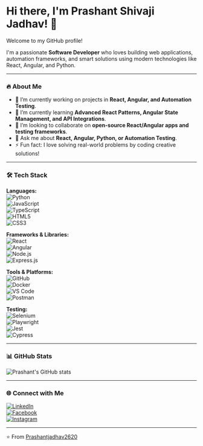 # Hi there, I'm Prashant Shivaji Jadhav! 👋

Welcome to my GitHub profile!  

I'm a passionate **Software Developer** who loves building web applications, automation frameworks, and smart solutions using modern technologies like React, Angular, and Python.  

---

### 🔥 About Me  
- 🔭 I’m currently working on projects in **React, Angular, and Automation Testing**.  
- 🌱 I’m currently learning **Advanced React Patterns, Angular State Management, and API Integrations**.  
- 👯 I’m looking to collaborate on **open-source React/Angular apps and testing frameworks**.  
- 💬 Ask me about **React, Angular, Python, or Automation Testing**.  
- ⚡ Fun fact: I love solving real-world problems by coding creative solutions!  

---

### 🛠️ Tech Stack  
**Languages:**  
![Python](https://img.shields.io/badge/Python-3776AB?style=flat&logo=python&logoColor=white)  
![JavaScript](https://img.shields.io/badge/JavaScript-F7DF1E?style=flat&logo=javascript&logoColor=black)  
![TypeScript](https://img.shields.io/badge/TypeScript-3178C6?style=flat&logo=typescript&logoColor=white)  
![HTML5](https://img.shields.io/badge/HTML5-E34F26?style=flat&logo=html5&logoColor=white)  
![CSS3](https://img.shields.io/badge/CSS3-1572B6?style=flat&logo=css3&logoColor=white)  

**Frameworks & Libraries:**  
![React](https://img.shields.io/badge/React-61DAFB?style=flat&logo=react&logoColor=black)  
![Angular](https://img.shields.io/badge/Angular-DD0031?style=flat&logo=angular&logoColor=white)  
![Node.js](https://img.shields.io/badge/Node.js-339933?style=flat&logo=node.js&logoColor=white)  
![Express.js](https://img.shields.io/badge/Express.js-000000?style=flat&logo=express&logoColor=white)  

**Tools & Platforms:**  
![GitHub](https://img.shields.io/badge/GitHub-181717?style=flat&logo=github&logoColor=white)  
![Docker](https://img.shields.io/badge/Docker-2496ED?style=flat&logo=docker&logoColor=white)  
![VS Code](https://img.shields.io/badge/VS_Code-007ACC?style=flat&logo=visual-studio-code&logoColor=white)  
![Postman](https://img.shields.io/badge/Postman-FF6C37?style=flat&logo=postman&logoColor=white)  

**Testing:**  
![Selenium](https://img.shields.io/badge/Selenium-43B02A?style=flat&logo=selenium&logoColor=white)  
![Playwright](https://img.shields.io/badge/Playwright-2EAD33?style=flat&logo=playwright&logoColor=white)  
![Jest](https://img.shields.io/badge/Jest-C21325?style=flat&logo=jest&logoColor=white)  
![Cypress](https://img.shields.io/badge/Cypress-17202C?style=flat&logo=cypress&logoColor=white)  

---

### 📊 GitHub Stats  
![Prashant's GitHub stats](https://github-readme-stats.vercel.app/api?username=Prashantjadhav2620&show_icons=true&theme=radical)  

---

### 🌐 Connect with Me  
[![LinkedIn](https://img.shields.io/badge/LinkedIn-0A66C2?style=flat&logo=linkedin&logoColor=white)](Your_LinkedIn_Link)  
[![Facebook](https://img.shields.io/badge/Facebook-1877F2?style=flat&logo=facebook&logoColor=white)](Your_Facebook_Link)  
[![Instagram](https://img.shields.io/badge/Instagram-E4405F?style=flat&logo=instagram&logoColor=white)](Your_Instagram_Link)  

---

⭐ From [Prashantjadhav2620](https://github.com/Prashantjadhav2620)  
